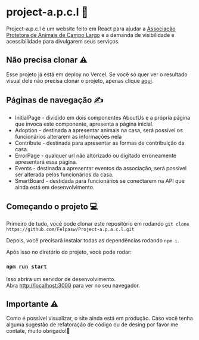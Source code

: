 # project-a.p.c.l 🐶

Project-a.p.c.l é um website feito em React para ajudar a <a href="https://www.facebook.com/SPAdeCampoLargoPR/?locale=pt_BR">Associação Protetora de Animais de Campo Largo</a> e a demanda de visibilidade e acessibilidade para divulgarem seus serviços.

## Não precisa clonar ⚠️
Esse projeto já está em deploy no Vercel. Se você só quer ver o resultado visual dele não precisa clonar o projeto, apenas clique <a href="https://project-a-p-a-c-l.vercel.app">aqui</a>.

## Páginas de navegação ✍️

<ul>
  <li> InitialPage - dividido em dois componentes AboutUs e a própria página que invoca este componente, apresenta a página inicial. </li>
  <li> Adoption - destinada a apresentar animais na casa, será possível os funcionários alterarem as informações nela</li>
  <li> Contribute - destinada para apresentar as formas de contribuição da casa. </li>
  <li> ErrorPage - qualquer url não altorizado ou digitado erroneamente apresentará essa página.</li>
  <li> Events - destinada a apresentar eventos da associação, será possivel ser alterada pelos funcionários da casa.</li>
  <li> SmartBoard - destidada para funcionários se conectarem na API que ainda está em desenvolvimento.</li>
</ul>  

## Começando o projeto 💻

Primeiro de tudo, vocé pode clonar este repositório em rodando
`git clone https://github.com/Felpasw/Project-a.p.a.c.l.git`

Depois, você precisará instalar todas as dependências rodando `npm i`.

Após isso no diretório do projeto, vocè pode rodar:

### `npm run start`

Isso abrira um servidor de desenvolvimento.\
Abra [http://localhost:3000](http://localhost:3000) para ver no seu navegador.
## Importante ⚠️
Como é possível visualizar, o site ainda está em produção. Caso você tenha alguma sugestão de refatoração de código ou de desing por favor me contate, muito obrigado!🚀

